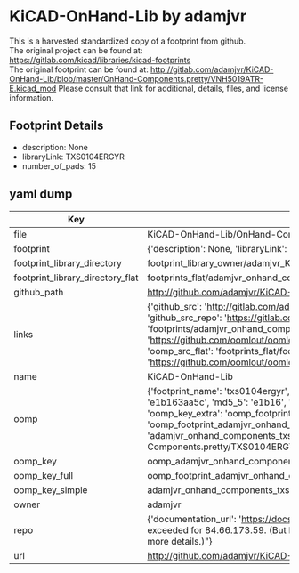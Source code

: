 # KiCAD-OnHand-Lib by adamjvr  
This is a harvested standardized copy of a footprint from github.  
The original project can be found at:  
https://gitlab.com/kicad/libraries/kicad-footprints  
The original footprint can be found at:
http://gitlab.com/adamjvr/KiCAD-OnHand-Lib/blob/master/OnHand-Components.pretty/VNH5019ATR-E.kicad_mod
Please consult that link for additional, details, files, and license information.  
## Footprint Details
* description: None  
* libraryLink: TXS0104ERGYR  
* number_of_pads: 15  
## yaml dump  
| Key | Value |  
| --- | --- |  
| file | KiCAD-OnHand-Lib/OnHand-Components.pretty/TXS0104ERGYR.kicad_mod |  
| footprint | {'description': None, 'libraryLink': 'TXS0104ERGYR', 'number_of_pads': 15} |  
| footprint_library_directory | footprint_library_owner/adamjvr_KiCAD-OnHand-Lib |  
| footprint_library_directory_flat | footprints_flat/adamjvr_onhand_components_txs0104ergyr/working |  
| github_path | http://github.com/adamjvr/KiCAD-OnHand-Lib/blob/master/OnHand-Components.pretty/TXS0104ERGYR.kicad_mod |  
| links | {'github_src': 'http://gitlab.com/adamjvr/KiCAD-OnHand-Lib/blob/master/OnHand-Components.pretty/VNH5019ATR-E.kicad_mod', 'github_src_repo': 'https://gitlab.com/kicad/libraries/kicad-footprints', 'oomp_bot': 'footprints/adamjvr_onhand_components_txs0104ergyr/working', 'oomp_bot_github': 'https://github.com/oomlout/oomlout_oomp_footprint_bot/tree/main/footprints/adamjvr_onhand_components_txs0104ergyr/working', 'oomp_src_flat': 'footprints_flat/footprints_flat/adamjvr_onhand_components_txs0104ergyr/working', 'oomp_src_flat_github': 'https://github.com/oomlout/oomlout_oomp_footprint_src/tree/main/footprints_flat/adamjvr_onhand_components_txs0104ergyr/working'} |  
| name | KiCAD-OnHand-Lib |  
| oomp | {'footprint_name': 'txs0104ergyr', 'library_name': 'onhand_components', 'md5': 'e1b163aa5c863f83293dd1a60b588fe3', 'md5_10': 'e1b163aa5c', 'md5_5': 'e1b16', 'md5_6': 'e1b163', 'oomp_key': 'oomp_adamjvr_onhand_components_txs0104ergyr', 'oomp_key_extra': 'oomp_footprint_adamjvr_onhand_components_txs0104ergyr', 'oomp_key_full': 'oomp_footprint_adamjvr_onhand_components_txs0104ergyr_e1b163', 'oomp_key_simple': 'adamjvr_onhand_components_txs0104ergyr', 'original_filename': 'KiCAD-OnHand-Lib/OnHand-Components.pretty/TXS0104ERGYR.kicad_mod', 'owner_name': 'adamjvr'} |  
| oomp_key | oomp_adamjvr_onhand_components_txs0104ergyr |  
| oomp_key_full | oomp_footprint_adamjvr_onhand_components_txs0104ergyr |  
| oomp_key_simple | adamjvr_onhand_components_txs0104ergyr |  
| owner | adamjvr |  
| repo | {'documentation_url': 'https://docs.github.com/rest/overview/resources-in-the-rest-api#rate-limiting', 'message': "API rate limit exceeded for 84.66.173.59. (But here's the good news: Authenticated requests get a higher rate limit. Check out the documentation for more details.)"} |  
| url | http://github.com/adamjvr/KiCAD-OnHand-Lib |  

